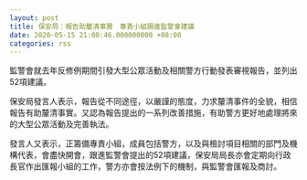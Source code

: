 ```yaml
---
layout: post
title: 保安局：報告助釐清事實　專責小組跟進監警會建議
date: 2020-05-15 21:00:46.000000000 +08:00
categories: rss
---
```


監警會就去年反修例期間引發大型公眾活動及相關警方行動發表審視報告，並列出52項建議。

保安局發言人表示，報告從不同途徑，以嚴謹的態度，力求釐清事件的全貌，相信報告有助釐清事實。又認為報告提出的一系列改善措施，有助警方更好地處理將來的大型公眾活動及完善執法。

發言人又表示，正籌備專責小組，成員包括警方，以及與檢討項目相關的部門及機構代表，會盡快開會，跟進監警會提出的52項建議，保安局局長亦會定期向行政長官作出匯報小組的工作，警方亦會按法例下的機制，與監警會匯報及商討。
